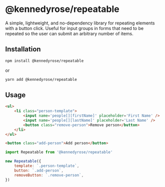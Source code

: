 # @kennedyrose/repeatable

A simple, lightweight, and no-dependency library for repeating elements with a button click. Useful for input groups in forms that need to be repeated so the user can submit an arbitrary number of items.

## Installation

```bash
npm install @kennedyrose/repeatable
```

or

```bash
yarn add @kennedyrose/repeatable
```

## Usage

```html
<ul>
	<li class="person-template">
		<input name='people[][firstName]' placeholder='First Name' />
		<input name='people[][lastName]' placeholder='Last Name' />
		<button class="remove-person">Remove person</button>
	</li>
</ul>

<button class="add-person">Add person</button>
```

```javascript
import Repeatable from '@kennedyrose/repeatable'

new Repeatable({
	template: `.person-template`,
	button: `.add-person`,
	removeButton: `.remove-person`,
})
```